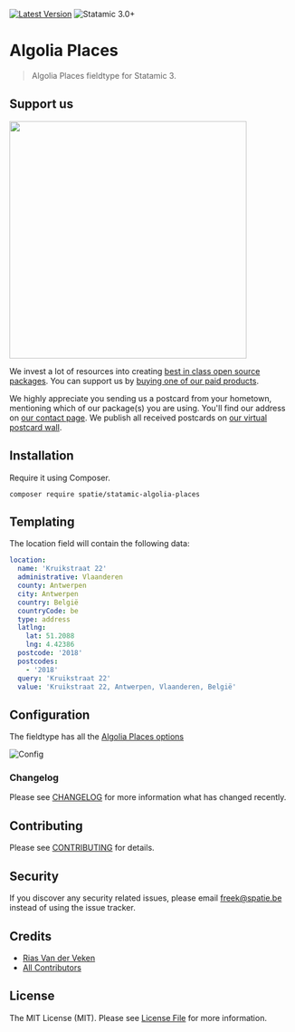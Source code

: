 [![Latest Version](https://img.shields.io/github/release/spatie/statamic-responsive-images.svg?style=flat-square)](https://github.com/spatie/statamic-responsive-images/releases)
![Statamic 3.0+](https://img.shields.io/badge/Statamic-3.0+-FF269E?style=flat-square&link=https://statamic.com)

# Algolia Places

> Algolia Places fieldtype for Statamic 3.

## Support us

[<img src="https://github-ads.s3.eu-central-1.amazonaws.com/statamic-algolia-places.jpg?t=1" width="419px" />](https://spatie.be/github-ad-click/statamic-algolia-places)

We invest a lot of resources into creating [best in class open source packages](https://spatie.be/open-source). You can support us by [buying one of our paid products](https://spatie.be/open-source/support-us).

We highly appreciate you sending us a postcard from your hometown, mentioning which of our package(s) you are using. You'll find our address on [our contact page](https://spatie.be/about-us). We publish all received postcards on [our virtual postcard wall](https://spatie.be/open-source/postcards).

## Installation

Require it using Composer.

```
composer require spatie/statamic-algolia-places
```

## Templating

The location field will contain the following data:

```yaml
location:
  name: 'Kruikstraat 22'
  administrative: Vlaanderen
  county: Antwerpen
  city: Antwerpen
  country: België
  countryCode: be
  type: address
  latlng:
    lat: 51.2088
    lng: 4.42386
  postcode: '2018'
  postcodes:
    - '2018'
  query: 'Kruikstraat 22'
  value: 'Kruikstraat 22, Antwerpen, Vlaanderen, België'
```

## Configuration

The fieldtype has all the [Algolia Places options](https://community.algolia.com/places/documentation.html#options)

![Config](https://raw.githubusercontent.com/spatie/statamic-algolia-places/master/docs/config.png)

### Changelog

Please see [CHANGELOG](https://github.com/spatie/statamic-algolia-places/blob/master/CHANGELOG.md) for more information what has changed recently.

## Contributing

Please see [CONTRIBUTING](https://github.com/spatie/statamic-algolia-places/blob/master/CONTRIBUTING.md) for details.

## Security

If you discover any security related issues, please email [freek@spatie.be](mailto:freek@spatie.be) instead of using the issue tracker.

## Credits

- [Rias Van der Veken](https://github.com/riasvdv)
- [All Contributors](../../contributors)

## License

The MIT License (MIT). Please see [License File](LICENSE.md) for more information.
